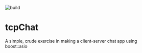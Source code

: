 ![build](https://github.com/chemizt/tcpChat/workflows/build/badge.svg?branch=master)
# tcpChat
A simple, crude exercise in making a client-server chat app using boost::asio
